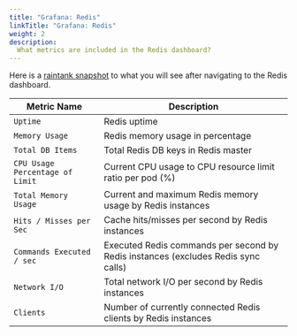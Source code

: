 ```yaml
---
title: "Grafana: Redis"
linkTitle: "Grafana: Redis"
weight: 2
description:
  What metrics are included in the Redis dashboard?
---
```


Here is a [raintank snapshot](https://snapshot.raintank.io/dashboard/snapshot/GkJjEmiHVzgJCX3MoeR8p9BnL4K4vfYE) to what you will see after navigating to the Redis dashboard.

| Metric Name                                         | Description                                                                                     |
| --------------------------------------------------- | ----------------------------------------------------------------------------------------------- | 
| `Uptime`                                            | Redis uptime                                                                                    |  
| `Memory Usage`                                      | Redis memory usage in percentage                                                                | 
| `Total DB Items`                                    | Total Redis DB keys in Redis master                                                             | 
| `CPU Usage Percentage of Limit`                     | Current CPU usage to CPU resource limit ratio per pod (%)                                       |  
| `Total Memory Usage`                                | Current and maximum Redis memory usage by Redis instances                                       | 
| `Hits / Misses per Sec`                             | Cache hits/misses per second by Redis instances                                                 | 
| `Commands Executed / sec`                           | Executed Redis commands per second by Redis instances (excludes Redis sync calls)               |  
| `Network I/O`                                       | Total network I/O per second by Redis instances                                                 | 
| `Clients`                                           | Number of currently connected Redis clients by Redis instances                                  | 
